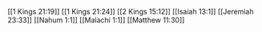 [[1 Kings 21:19]]
[[1 Kings 21:24]]
[[2 Kings 15:12]]
[[Isaiah 13:1]]
[[Jeremiah 23:33]]
[[Nahum 1:1]]
[[Malachi 1:1]]
[[Matthew 11:30]]
